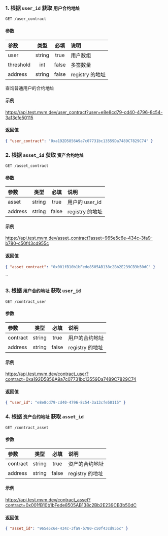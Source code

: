 ### 1. 根据 `user_id` 获取 `用户合约地址`

`GET /user_contract`

#### 参数

| 参数        |   类型   |  必填   | 说明           |
|:----------| :------: |:-----:|:-------------|
| user     | string | true  | 用户数组         |
| threshold |   int    | false | 多签数量         |
| address   |  string  | false | registry 的地址 |

查询普通用户的合约地址

#### 示例

<https://api.test.mvm.dev/user_contract?user=e8e8cd79-cd40-4796-8c54-3a13cfe50115>

#### 返回值

```json
{ "user_contract": "0xa192D5856A9a7c07731bc13559Da7489C7829C74" }
```

### 2. 根据 `asset_id` 获取 `资产合约地址`

`GET /asset_contract`

#### 参数

| 参数    |  类型  | 必填  | 说明            |
| :------ | :----: | :---: | :-------------- |
| asset   | string | true  | 用户的 user_id  |
| address | string | false | registry 的地址 |

#### 示例

<https://api.test.mvm.dev/asset_contract?asset=965e5c6e-434c-3fa9-b780-c50f43cd955c>

#### 返回值

```json
{ "asset_contract": "0x001fB10b1bFede8505AB138c2Bb2E239CB3b50dC" }
```

``

### 3. 根据 `用户合约地址` 获取 `user_id`

`GET /contract_user`

#### 参数

| 参数     |  类型  | 必填  | 说明            |
| :------- | :----: | :---: | :-------------- |
| contract | string | true  | 用户的合约地址  |
| address  | string | false | registry 的地址 |

#### 示例

<https://api.test.mvm.dev/contract_user?contract=0xa192D5856A9a7c07731bc13559Da7489C7829C74>

#### 返回值

```json
{ "user_id": "e8e8cd79-cd40-4796-8c54-3a13cfe50115" }
```

### 4. 根据 `资产合约地址` 获取 `asset_id`

`GET /contract_asset`

#### 参数

| 参数     |  类型  | 必填  | 说明            |
| :------- | :----: | :---: | :-------------- |
| contract | string | true  | 资产的合约地址  |
| address  | string | false | registry 的地址 |

#### 示例

<https://api.test.mvm.dev/contract_asset?contract=0x001fB10b1bFede8505AB138c2Bb2E239CB3b50dC>

#### 返回值

```json
{ "asset_id": "965e5c6e-434c-3fa9-b780-c50f43cd955c" }
```
